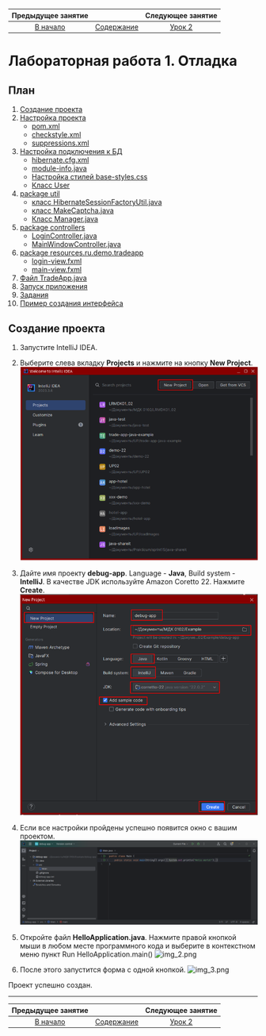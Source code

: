 Предыдущее занятие | &nbsp; | Следующее занятие
:----------------:|:----------:|:----------------:
[В начало](README.MD) | [Содержание](README.MD) | [Урок 2](LR_2.MD)


# Лабораторная работа 1. Отладка

## План
1. [Создание проекта](#создание-проекта)
2. [Настройка проекта](#настройка-проекта)
    * [pom.xml](#pomxml)
    * [checkstyle.xml](#checkstylexml)
    * [suppressions.xml](#suppressionsxml)
3. [Настройка подключения к БД](#настройка-подключения-к-бд)
    * [hibernate.cfg.xml](#hibernatecfgxml)
    * [module-info.java](#module-infojava)
    * [Настройка стилей base-styles.css](#base-stylescss)
    * [Класс User](#User.java)
4. [package util]()
    * [класс HibernateSessionFactoryUtil.java](#класс-hibernatesessionfactoryutiljava)
    * [класс MakeCaptcha.java](#класс-makecaptchajava)
    * [Класс Manager.java](#класс-managerjava)
5. [package controllers]()
    * [LoginController.java](#logincontrollerjava)
    * [MainWindowController.java](#mainwindowcontrollerjava)
6. [package resources.ru.demo.tradeapp]()
    * [login-view.fxml](#login-viewfxml)
    * [main-view.fxml](#main-viewfxml)
7. [Файл TradeApp.java](#tradeappjava)
8. [Запуск приложения](#запуск-приложения)
9. [Задания](#задания)
10. [Пример создания интерфейса](#пример-создания-интерфейса-)


## Создание проекта

1. Запустите IntelliJ IDEA.
2. Выберите слева вкладку **Projects**  и нажмите на кнопку **New Project**.
![img.png](img.png)

3. Дайте имя проекту **debug-app**.
   Language - **Java**, Build system - **IntelliJ**. 
   В качестве JDK используйте Amazon Coretto 22. Нажмите **Create**.
   ![img_1.png](img_1.png)
4. Если все настройки пройдены успешно появится окно с вашим проектом.
   ![img_2.png](img_2.png)
6. Откройте файл **HelloApplication.java**. Нажмите правой кнопкой мыши в любом месте программного кода и выберите в контекстном меню пункт Run HelloApplication.main()
   ![img_2.png](Lesson2Images/img_2.png)
7. После этого запустится форма с одной кнопкой.
   ![img_3.png](Lesson2Images/img_3.png)

Проект успешно создан.

---

Предыдущее занятие | &nbsp; | Следующее занятие
:----------------:|:----------:|:----------------:
[В начало](README.MD) | [Содержание](README.MD) | [Урок 2](LR_2.MD)